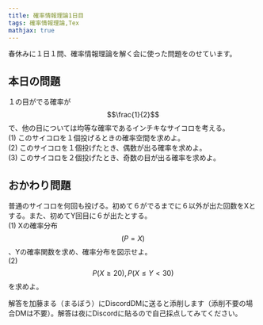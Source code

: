 ```yaml
---
title: 確率情報理論1日目
tags: 確率情報理論,Tex
mathjax: true
---
```


春休みに１日１問、確率情報理論を解く会に使った問題をのせています。

## 本日の問題

１の目がでる確率が $$\frac{1}{2}$$ で、他の目については均等な確率であるインチキなサイコロを考える。  
(1) このサイコロを１個投げるときの確率空間を求めよ。   
(2) このサイコロを１個投げたとき、偶数が出る確率を求めよ。  
(3) このサイコロを２個投げたとき、奇数の目が出る確率を求めよ。   
  
  
## おかわり問題
普通のサイコロを何回も投げる。初めて６がでるまでに６以外が出た回数をXとする。また、初めてY回目に６が出たとする。  
(1) Xの確率分布$$(P=X)$$、Yの確率関数を求め、確率分布を図示せよ。  
(2) $$ P(X\ge20) , P(X\le Y<30) $$を求めよ。   

解答を加藤まる（まるぼう）にDiscordDMに送ると添削します（添削不要の場合DMは不要）。解答は夜にDiscordに貼るので自己採点してみてください。
